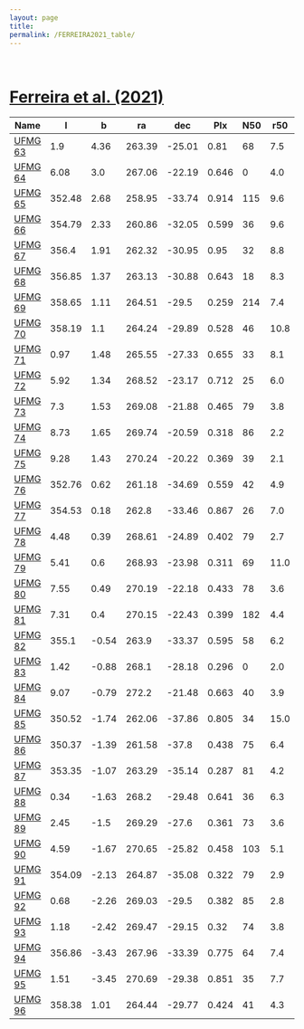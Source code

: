 ```yaml
---
layout: page
title: 
permalink: /FERREIRA2021_table/
---
```


&nbsp;
# [Ferreira et al. (2021)](https://ui.adsabs.harvard.edu/abs/2021MNRAS.502L..90F)

| Name | l | b | ra | dec | Plx | N50 | r50 | C3 |
| ---- | - | - | -- | --- | --- | --  | --  |-- |
| [UFMG 63](/_clusters/ufmg63/) | 1.9 | 4.36 | 263.39 | -25.01 | 0.81 | 68 | 7.5 | <span style="color: green; font-weight: bold;">A</span><span style="color: #FFC300; font-weight: bold;">B</span> |
| [UFMG 64](/_clusters/ufmg64/) | 6.08 | 3.0 | 267.06 | -22.19 | 0.646 | 0 | 4.0 | <span style="color: green; font-weight: bold;">A</span><span style="color: #FFC300; font-weight: bold;">B</span> |
| [UFMG 65](/_clusters/ufmg65/) | 352.48 | 2.68 | 258.95 | -33.74 | 0.914 | 115 | 9.6 | <span style="color: green; font-weight: bold;">A</span><span style="color: #FFC300; font-weight: bold;">B</span> |
| [UFMG 66](/_clusters/ufmg66/) | 354.79 | 2.33 | 260.86 | -32.05 | 0.599 | 36 | 9.6 | <span style="color: green; font-weight: bold;">A</span><span style="color: #FFC300; font-weight: bold;">B</span> |
| [UFMG 67](/_clusters/ufmg67/) | 356.4 | 1.91 | 262.32 | -30.95 | 0.95 | 32 | 8.8 | <span style="color: green; font-weight: bold;">A</span><span style="color: green; font-weight: bold;">A</span> |
| [UFMG 68](/_clusters/ufmg68/) | 356.85 | 1.37 | 263.13 | -30.88 | 0.643 | 18 | 8.3 | <span style="color: green; font-weight: bold;">A</span><span style="color: green; font-weight: bold;">A</span> |
| [UFMG 69](/_clusters/ufmg69/) | 358.65 | 1.11 | 264.51 | -29.5 | 0.259 | 214 | 7.4 | <span style="color: green; font-weight: bold;">A</span><span style="color: green; font-weight: bold;">A</span> |
| [UFMG 70](/_clusters/ufmg70/) | 358.19 | 1.1 | 264.24 | -29.89 | 0.528 | 46 | 10.8 | <span style="color: green; font-weight: bold;">A</span><span style="color: green; font-weight: bold;">A</span> |
| [UFMG 71](/_clusters/ufmg71/) | 0.97 | 1.48 | 265.55 | -27.33 | 0.655 | 33 | 8.1 | <span style="color: green; font-weight: bold;">A</span><span style="color: green; font-weight: bold;">A</span> |
| [UFMG 72](/_clusters/ufmg72/) | 5.92 | 1.34 | 268.52 | -23.17 | 0.712 | 25 | 6.0 | <span style="color: green; font-weight: bold;">A</span><span style="color: green; font-weight: bold;">A</span> |
| [UFMG 73](/_clusters/ufmg73/) | 7.3 | 1.53 | 269.08 | -21.88 | 0.465 | 79 | 3.8 | <span style="color: green; font-weight: bold;">A</span><span style="color: #FFC300; font-weight: bold;">B</span> |
| [UFMG 74](/_clusters/ufmg74/) | 8.73 | 1.65 | 269.74 | -20.59 | 0.318 | 86 | 2.2 | <span style="color: green; font-weight: bold;">A</span><span style="color: green; font-weight: bold;">A</span> |
| [UFMG 75](/_clusters/ufmg75/) | 9.28 | 1.43 | 270.24 | -20.22 | 0.369 | 39 | 2.1 | <span style="color: green; font-weight: bold;">A</span><span style="color: green; font-weight: bold;">A</span> |
| [UFMG 76](/_clusters/ufmg76/) | 352.76 | 0.62 | 261.18 | -34.69 | 0.559 | 42 | 4.9 | <span style="color: green; font-weight: bold;">A</span><span style="color: green; font-weight: bold;">A</span> |
| [UFMG 77](/_clusters/ufmg77/) | 354.53 | 0.18 | 262.8 | -33.46 | 0.867 | 26 | 7.0 | <span style="color: #FFC300; font-weight: bold;">B</span><span style="color: #FFC300; font-weight: bold;">B</span> |
| [UFMG 78](/_clusters/ufmg78/) | 4.48 | 0.39 | 268.61 | -24.89 | 0.402 | 79 | 2.7 | <span style="color: green; font-weight: bold;">A</span><span style="color: green; font-weight: bold;">A</span> |
| [UFMG 79](/_clusters/ufmg79/) | 5.41 | 0.6 | 268.93 | -23.98 | 0.311 | 69 | 11.0 | <span style="color: green; font-weight: bold;">A</span><span style="color: green; font-weight: bold;">A</span> |
| [UFMG 80](/_clusters/ufmg80/) | 7.55 | 0.49 | 270.19 | -22.18 | 0.433 | 78 | 3.6 | <span style="color: green; font-weight: bold;">A</span><span style="color: green; font-weight: bold;">A</span> |
| [UFMG 81](/_clusters/ufmg81/) | 7.31 | 0.4 | 270.15 | -22.43 | 0.399 | 182 | 4.4 | <span style="color: green; font-weight: bold;">A</span><span style="color: green; font-weight: bold;">A</span> |
| [UFMG 82](/_clusters/ufmg82/) | 355.1 | -0.54 | 263.9 | -33.37 | 0.595 | 58 | 6.2 | <span style="color: green; font-weight: bold;">A</span><span style="color: green; font-weight: bold;">A</span> |
| [UFMG 83](/_clusters/ufmg83/) | 1.42 | -0.88 | 268.1 | -28.18 | 0.296 | 0 | 2.0 | <span style="color: red; font-weight: bold;">C</span><span style="color: green; font-weight: bold;">A</span> |
| [UFMG 84](/_clusters/ufmg84/) | 9.07 | -0.79 | 272.2 | -21.48 | 0.663 | 40 | 3.9 | <span style="color: green; font-weight: bold;">A</span><span style="color: green; font-weight: bold;">A</span> |
| [UFMG 85](/_clusters/ufmg85/) | 350.52 | -1.74 | 262.06 | -37.86 | 0.805 | 34 | 15.0 | <span style="color: green; font-weight: bold;">A</span><span style="color: #FFC300; font-weight: bold;">B</span> |
| [UFMG 86](/_clusters/ufmg86/) | 350.37 | -1.39 | 261.58 | -37.8 | 0.438 | 75 | 6.4 | <span style="color: green; font-weight: bold;">A</span><span style="color: green; font-weight: bold;">A</span> |
| [UFMG 87](/_clusters/ufmg87/) | 353.35 | -1.07 | 263.29 | -35.14 | 0.287 | 81 | 4.2 | <span style="color: green; font-weight: bold;">A</span><span style="color: green; font-weight: bold;">A</span> |
| [UFMG 88](/_clusters/ufmg88/) | 0.34 | -1.63 | 268.2 | -29.48 | 0.641 | 36 | 6.3 | <span style="color: green; font-weight: bold;">A</span><span style="color: green; font-weight: bold;">A</span> |
| [UFMG 89](/_clusters/ufmg89/) | 2.45 | -1.5 | 269.29 | -27.6 | 0.361 | 73 | 3.6 | <span style="color: green; font-weight: bold;">A</span><span style="color: green; font-weight: bold;">A</span> |
| [UFMG 90](/_clusters/ufmg90/) | 4.59 | -1.67 | 270.65 | -25.82 | 0.458 | 103 | 5.1 | <span style="color: green; font-weight: bold;">A</span><span style="color: green; font-weight: bold;">A</span> |
| [UFMG 91](/_clusters/ufmg91/) | 354.09 | -2.13 | 264.87 | -35.08 | 0.322 | 79 | 2.9 | <span style="color: green; font-weight: bold;">A</span><span style="color: green; font-weight: bold;">A</span> |
| [UFMG 92](/_clusters/ufmg92/) | 0.68 | -2.26 | 269.03 | -29.5 | 0.382 | 85 | 2.8 | <span style="color: green; font-weight: bold;">A</span><span style="color: green; font-weight: bold;">A</span> |
| [UFMG 93](/_clusters/ufmg93/) | 1.18 | -2.42 | 269.47 | -29.15 | 0.32 | 74 | 3.8 | <span style="color: green; font-weight: bold;">A</span><span style="color: green; font-weight: bold;">A</span> |
| [UFMG 94](/_clusters/ufmg94/) | 356.86 | -3.43 | 267.96 | -33.39 | 0.775 | 64 | 7.4 | <span style="color: green; font-weight: bold;">A</span><span style="color: green; font-weight: bold;">A</span> |
| [UFMG 95](/_clusters/ufmg95/) | 1.51 | -3.45 | 270.69 | -29.38 | 0.851 | 35 | 7.7 | <span style="color: green; font-weight: bold;">A</span><span style="color: green; font-weight: bold;">A</span> |
| [UFMG 96](/_clusters/ufmg96/) | 358.38 | 1.01 | 264.44 | -29.77 | 0.424 | 41 | 4.3 | <span style="color: green; font-weight: bold;">A</span><span style="color: green; font-weight: bold;">A</span> |
